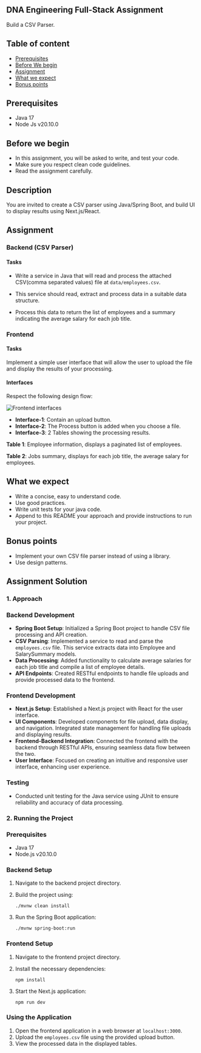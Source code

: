 ## DNA Engineering Full-Stack Assignment
Build a CSV Parser.

## Table of content
- [Prerequisites](#prerequisites)
- [Before We begin](#before-we-begin)
- [Assignment](#assignment)
- [What we expect](#what-we-expect)
- [Bonus points](#bonus-points)

## Prerequisites
- Java 17
- Node Js v20.10.0

## Before we begin
- In this assignment, you will be asked to write, and test your code.
- Make sure you respect clean code guidelines.
- Read the assignment carefully.

## Description
You are invited to create a CSV parser using Java/Spring Boot, and build UI to display results using Next.js/React.

## Assignment

### Backend (CSV Parser)

#### Tasks

- Write a service in Java that will read and process the attached CSV(comma separated values) file at `data/employees.csv`.

- This service should read, extract and process data in a suitable data structure.

- Process this data to return the list of employees and a summary indicating the average salary for each job title.

### Frontend

#### Tasks
Implement a simple user interface that will allow the user to upload the file and display the results of your processing.

#### Interfaces

Respect the following design flow:

![Frontend interfaces](./static/interfaces.png)

- **Interface-1**: Contain an upload button.
- **Interface-2**: The Process button is added when you choose a file.
- **Interface-3**: 2 Tables showing the processing results.

**Table 1**: Employee information, displays a paginated list of employees.

**Table 2**: Jobs summary, displays for each job title, the average salary for employees.

## What we expect
- Write a concise, easy to understand code.
- Use good practices.
- Write unit tests for your java code.
- Append to this README your approach and provide instructions to run your project.

## Bonus points
- Implement your own CSV file parser instead of using a library.
- Use design patterns.


## Assignment Solution 

### 1. Approach

### Backend Development
- **Spring Boot Setup**: Initialized a Spring Boot project to handle CSV file processing and API creation.
- **CSV Parsing**: Implemented a service to read and parse the `employees.csv` file. This service extracts data into Employee and SalarySummary models.
- **Data Processing**: Added functionality to calculate average salaries for each job title and compile a list of employee details.
- **API Endpoints**: Created RESTful endpoints to handle file uploads and provide processed data to the frontend.

### Frontend Development
- **Next.js Setup**: Established a Next.js project with React for the user interface.
- **UI Components**: Developed components for file upload, data display, and navigation. Integrated state management for handling file uploads and displaying results.
- **Frontend-Backend Integration**: Connected the frontend with the backend through RESTful APIs, ensuring seamless data flow between the two.
- **User Interface**: Focused on creating an intuitive and responsive user interface, enhancing user experience.

### Testing
- Conducted unit testing for the Java service using JUnit to ensure reliability and accuracy of data processing.
  
### 2. Running the Project

### Prerequisites
- Java 17
- Node.js v20.10.0

### Backend Setup
1. Navigate to the backend project directory.
2. Build the project using:
   
   ```
   ./mvnw clean install
   ```
   
3. Run the Spring Boot application:
   
   ```
   ./mvnw spring-boot:run
   ```

### Frontend Setup
1. Navigate to the frontend project directory.
2. Install the necessary dependencies:
   
   ```
   npm install
   ```
3. Start the Next.js application:
   
   ```
   npm run dev
   ```

### Using the Application

1. Open the frontend application in a web browser at `localhost:3000`.
2. Upload the `employees.csv` file using the provided upload button.
3. View the processed data in the displayed tables.
